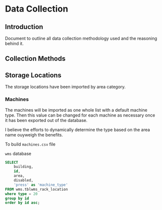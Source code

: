 # Data Collection


## Introduction

Document to outline all data collection methodology used and the reasoning behind it.


## Collection Methods



## Storage Locations

The storage locations have been imported by area category.


### Machines

The machines will be imported as one whole list with a default machine type. Then this value can be changed for each machine as necessary once it has been exported out of the database.

I believe the efforts to dynamically determine the type based on the area name ouyweigh the benefits.

To build `machines.csv` file

`wms` database

```sql
SELECT
    building,
    id,
    area,
    disabled,
    'press' as 'machine_type'
FROM wms.tblwms_rack_location
where type = 20
group by id
order by id asc;
```
